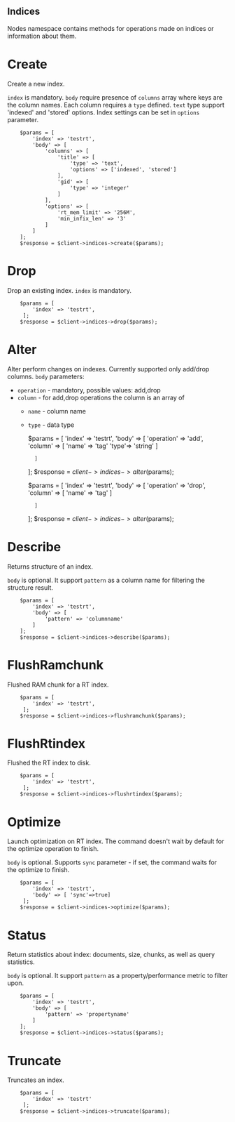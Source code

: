 Indices
-------

Nodes namespace contains methods for  operations made on indices or information about them.

Create
======
Create a new index.

`index` is mandatory.
`body` require presence of `columns`  array where keys are the column names. Each column requires a  `type` defined.
`text` type support 'indexed' and 'stored' options.
Index settings can be set in `options` parameter.
 

        $params = [
            'index' => 'testrt',
            'body' => [
                'columns' => [
                    'title' => [
                        'type' => 'text',
                        'options' => ['indexed', 'stored']
                    ],
                    'gid' => [
                        'type' => 'integer'
                    ]
                ],
                'options' => [
                    'rt_mem_limit' => '256M',
                    'min_infix_len' => '3'
                ]
            ]
        ];
        $response = $client->indices->create($params);
        
Drop
===
Drop an existing index. `index` is mandatory.

        $params = [
            'index' => 'testrt',
         ];
        $response = $client->indices->drop($params);
        
Alter
====
Alter perform changes on indexes. Currently supported only add/drop columns.
`body` parameters:
 
* `operation` -  mandatory, possible values: add,drop
* `column` -  for add,drop operations the column is an array of
    * `name` -  column name
    * `type` - data type
 

        $params = [
            'index' => 'testrt',
            'body' => [
                'operation' => 'add',
                'column' => [
                    'name' => 'tag'
                    'type'=> 'string'
                ]
                   
            ]
        ];
        $response = $client->indices->alter($params);
        
        $params = [
            'index' => 'testrt',
            'body' => [
                'operation' => 'drop',
                'column' => [
                    'name' => 'tag'
                ]
                   
            ]
        ];
        $response = $client->indices->alter($params);        

Describe
========
Returns structure of an index.

`body` is optional. It support `pattern` as a column name for filtering the structure result.

        $params = [
            'index' => 'testrt',
            'body' => [
                'pattern' => 'columnname'
            ]
        ];
        $response = $client->indices->describe($params);

FlushRamchunk
=============
Flushed RAM chunk for a RT index.

        $params = [
            'index' => 'testrt',
         ];
        $response = $client->indices->flushramchunk($params);               

FlushRtindex
============
Flushed the RT index to disk.

        $params = [
            'index' => 'testrt',
         ];
        $response = $client->indices->flushrtindex($params);

Optimize
========

Launch optimization on RT index. The command doesn't wait by default for the optimize operation to finish. 

`body` is optional. Supports `sync` parameter - if set, the command waits for the optimize to finish.


        $params = [
            'index' => 'testrt',
            'body' => [ 'sync'=>true]
         ];
        $response = $client->indices->optimize($params);      

Status
======
Return statistics about index: documents, size, chunks, as well as query statistics. 

`body` is optional. It support `pattern` as a property/performance metric to filter upon.

        $params = [
            'index' => 'testrt',
            'body' => [
                'pattern' => 'propertyname'
            ]
        ];
        $response = $client->indices->status($params);             
Truncate
========
Truncates an index. 
 
        $params = [
            'index' => 'testrt'
         ];
        $response = $client->indices->truncate($params);                                                  